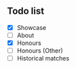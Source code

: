 ## Todo list

- [x] Showcase
- [ ] About
- [x] Honours
- [ ] Honours (Other)
- [ ] Historical matches

